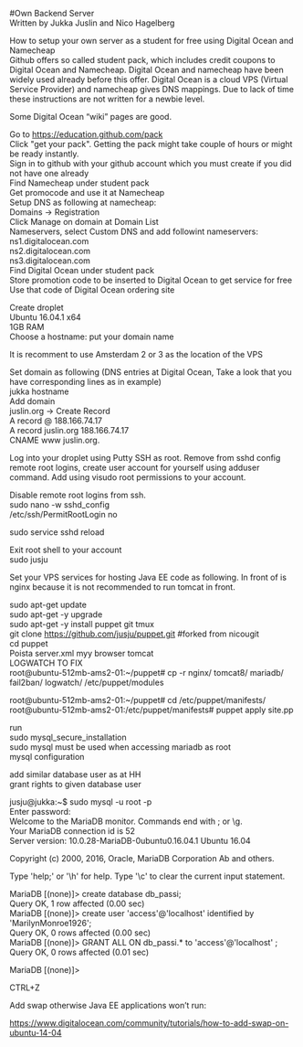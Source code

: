#Own Backend Server  
Written by Jukka Juslin and Nico Hagelberg  
  

How to setup your own server as a student for free using Digital Ocean and Namecheap  
Github offers so called student pack, which includes credit coupons to Digital Ocean and Namecheap. Digital Ocean and namecheap have been widely used already before this offer. Digital Ocean is a cloud VPS (Virtual Service Provider) and namecheap gives DNS mappings. Due to lack of time these instructions are not written for a newbie level.  
  

Some Digital Ocean “wiki” pages are good.  
  

Go to https://education.github.com/pack  
Click "get your pack". Getting the pack might take couple of hours or might be ready instantly.  
Sign in to github with your github account which you must create if you did not have one already  
Find Namecheap under student pack  
Get promocode and use it at Namecheap  
Setup DNS as following at namecheap:  
Domains -> Registration  
Click Manage on domain at Domain List  
Nameservers, select Custom DNS and add followint nameservers:  
ns1.digitalocean.com  
ns2.digitalocean.com  
ns3.digitalocean.com  
Find Digital Ocean under student pack  
Store promotion code to be inserted to Digital Ocean to get service for free  
Use that code of Digital Ocean ordering site  

  
Create droplet  
Ubuntu 16.04.1 x64  
1GB RAM  
Choose a hostname: put your domain name  

  
It is recomment to use Amsterdam 2 or 3 as the location of the VPS  

  
Set domain as following (DNS entries at Digital Ocean, Take a look that you have corresponding lines as in example)  
jukka hostname  
Add domain  
juslin.org -> Create Record  
A record @ 188.166.74.17  
A record juslin.org 188.166.74.17  
CNAME www juslin.org.  

  


Log into your droplet using Putty SSH as root. Remove from sshd config remote root logins, create user account for yourself using adduser command. Add using visudo root permissions to your account.  
  

Disable remote root logins from ssh.  
sudo nano -w sshd_config  
/etc/ssh/PermitRootLogin no  
  

sudo service sshd reload  
  

Exit root shell to your account  
sudo jusju  

  
Set your VPS services for hosting Java EE code as following. In front of is nginx because it is not recommended to run tomcat in front.  

  
sudo apt-get update  
sudo apt-get -y upgrade  
sudo apt-get -y install puppet git tmux  
git clone https://github.com/jusju/puppet.git #forked from nicougit  
cd puppet  
Poista server.xml myy browser tomcat  
LOGWATCH TO FIX  
root@ubuntu-512mb-ams2-01:~/puppet# cp -r nginx/ tomcat8/ mariadb/ fail2ban/ logwatch/ /etc/puppet/modules  

  
root@ubuntu-512mb-ams2-01:~/puppet# cd /etc/puppet/manifests/  
root@ubuntu-512mb-ams2-01:/etc/puppet/manifests# puppet apply site.pp  


run  
sudo mysql_secure_installation  
sudo mysql must be used when accessing mariadb as root  
mysql configuration  
  

add similar database user as at HH  
grant rights to given database user  
  

jusju@jukka:~$ sudo mysql -u root -p  
Enter password:  
Welcome to the MariaDB monitor.  Commands end with ; or \g.  
Your MariaDB connection id is 52  
Server version: 10.0.28-MariaDB-0ubuntu0.16.04.1 Ubuntu 16.04  
  

Copyright (c) 2000, 2016, Oracle, MariaDB Corporation Ab and others.  

  
Type 'help;' or '\h' for help. Type '\c' to clear the current input statement.  

  
MariaDB [(none)]> create database db_passi;  
Query OK, 1 row affected (0.00 sec)  
MariaDB [(none)]> create user 'access'@'localhost' identified by 'MarilynMonroe1926';  
Query OK, 0 rows affected (0.00 sec)  
MariaDB [(none)]> GRANT ALL ON db_passi.* to 'access'@'localhost' ;  
Query OK, 0 rows affected (0.01 sec)  

  
MariaDB [(none)]>  

  
CTRL+Z  

  
Add swap otherwise Java EE applications won’t run:  
  

https://www.digitalocean.com/community/tutorials/how-to-add-swap-on-ubuntu-14-04
